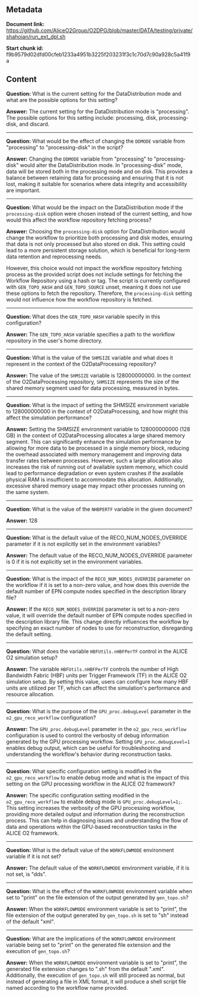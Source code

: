 ## Metadata

**Document link:** https://github.com/AliceO2Group/O2DPG/blob/master/DATA/testing/private/shahoian/run_ext_dpl.sh

**Start chunk id:** f9b9579d02dfd00cfeb1233a4951b3225f203231f3c1c70d7c90a928c5a41f9a

## Content

**Question:** What is the current setting for the DataDistribution mode and what are the possible options for this setting?

**Answer:** The current setting for the DataDistribution mode is "processing". The possible options for this setting include: processing, disk, processing-disk, and discard.

---

**Question:** What would be the effect of changing the `DDMODE` variable from "processing" to "processing-disk" in the script?

**Answer:** Changing the `DDMODE` variable from "processing" to "processing-disk" would alter the DataDistribution mode. In "processing-disk" mode, data will be stored both in the processing mode and on disk. This provides a balance between retaining data for processing and ensuring that it is not lost, making it suitable for scenarios where data integrity and accessibility are important.

---

**Question:** What would be the impact on the DataDistribution mode if the `processing-disk` option were chosen instead of the current setting, and how would this affect the workflow repository fetching process?

**Answer:** Choosing the `processing-disk` option for DataDistribution would change the workflow to prioritize both processing and disk modes, ensuring that data is not only processed but also stored on disk. This setting could lead to a more persistent storage solution, which is beneficial for long-term data retention and reprocessing needs.

However, this choice would not impact the workflow repository fetching process as the provided script does not include settings for fetching the Workflow Repository using a hash or tag. The script is currently configured with `GEN_TOPO_HASH` and `GEN_TOPO_SOURCE` unset, meaning it does not use these options to fetch the repository. Therefore, the `processing-disk` setting would not influence how the workflow repository is fetched.

---

**Question:** What does the `GEN_TOPO_HASH` variable specify in this configuration?

**Answer:** The `GEN_TOPO_HASH` variable specifies a path to the workflow repository in the user's home directory.

---

**Question:** What is the value of the `SHMSIZE` variable and what does it represent in the context of the O2DataProcessing repository?

**Answer:** The value of the `SHMSIZE` variable is 128000000000. In the context of the O2DataProcessing repository, `SHMSIZE` represents the size of the shared memory segment used for data processing, measured in bytes.

---

**Question:** What is the impact of setting the SHMSIZE environment variable to 128000000000 in the context of O2DataProcessing, and how might this affect the simulation performance?

**Answer:** Setting the SHMSIZE environment variable to 128000000000 (128 GB) in the context of O2DataProcessing allocates a large shared memory segment. This can significantly enhance the simulation performance by allowing for more data to be processed in a single memory block, reducing the overhead associated with memory management and improving data transfer rates between processes. However, such a large allocation also increases the risk of running out of available system memory, which could lead to performance degradation or even system crashes if the available physical RAM is insufficient to accommodate this allocation. Additionally, excessive shared memory usage may impact other processes running on the same system.

---

**Question:** What is the value of the `NHBPERTF` variable in the given document?

**Answer:** 128

---

**Question:** What is the default value of the RECO_NUM_NODES_OVERRIDE parameter if it is not explicitly set in the environment variables?

**Answer:** The default value of the RECO_NUM_NODES_OVERRIDE parameter is 0 if it is not explicitly set in the environment variables.

---

**Question:** What is the impact of the `RECO_NUM_NODES_OVERRIDE` parameter on the workflow if it is set to a non-zero value, and how does this override the default number of EPN compute nodes specified in the description library file?

**Answer:** If the `RECO_NUM_NODES_OVERRIDE` parameter is set to a non-zero value, it will override the default number of EPN compute nodes specified in the description library file. This change directly influences the workflow by specifying an exact number of nodes to use for reconstruction, disregarding the default setting.

---

**Question:** What does the variable `HBFUtils.nHBFPerTF` control in the ALICE O2 simulation setup?

**Answer:** The variable `HBFUtils.nHBFPerTF` controls the number of High Bandwidth Fabric (HBF) units per Trigger Framework (TF) in the ALICE O2 simulation setup. By setting this value, users can configure how many HBF units are utilized per TF, which can affect the simulation's performance and resource allocation.

---

**Question:** What is the purpose of the `GPU_proc.debugLevel` parameter in the `o2_gpu_reco_workflow` configuration?

**Answer:** The `GPU_proc.debugLevel` parameter in the `o2_gpu_reco_workflow` configuration is used to control the verbosity of debug information generated by the GPU processing workflow. Setting `GPU_proc.debugLevel=1` enables debug output, which can be useful for troubleshooting and understanding the workflow's behavior during reconstruction tasks.

---

**Question:** What specific configuration setting is modified in the `o2_gpu_reco_workflow` to enable debug mode and what is the impact of this setting on the GPU processing workflow in the ALICE O2 framework?

**Answer:** The specific configuration setting modified in the `o2_gpu_reco_workflow` to enable debug mode is `GPU_proc.debugLevel=1;`. This setting increases the verbosity of the GPU processing workflow, providing more detailed output and information during the reconstruction process. This can help in diagnosing issues and understanding the flow of data and operations within the GPU-based reconstruction tasks in the ALICE O2 framework.

---

**Question:** What is the default value of the `WORKFLOWMODE` environment variable if it is not set?

**Answer:** The default value of the `WORKFLOWMODE` environment variable, if it is not set, is "dds".

---

**Question:** What is the effect of the `WORKFLOWMODE` environment variable when set to "print" on the file extension of the output generated by `gen_topo.sh`?

**Answer:** When the `WORKFLOWMODE` environment variable is set to "print", the file extension of the output generated by `gen_topo.sh` is set to "sh" instead of the default "xml".

---

**Question:** What are the implications of the `WORKFLOWMODE` environment variable being set to "print" on the generated file extension and the execution of `gen_topo.sh`?

**Answer:** When the `WORKFLOWMODE` environment variable is set to "print", the generated file extension changes to ".sh" from the default ".xml". Additionally, the execution of `gen_topo.sh` will still proceed as normal, but instead of generating a file in XML format, it will produce a shell script file named according to the workflow name provided.